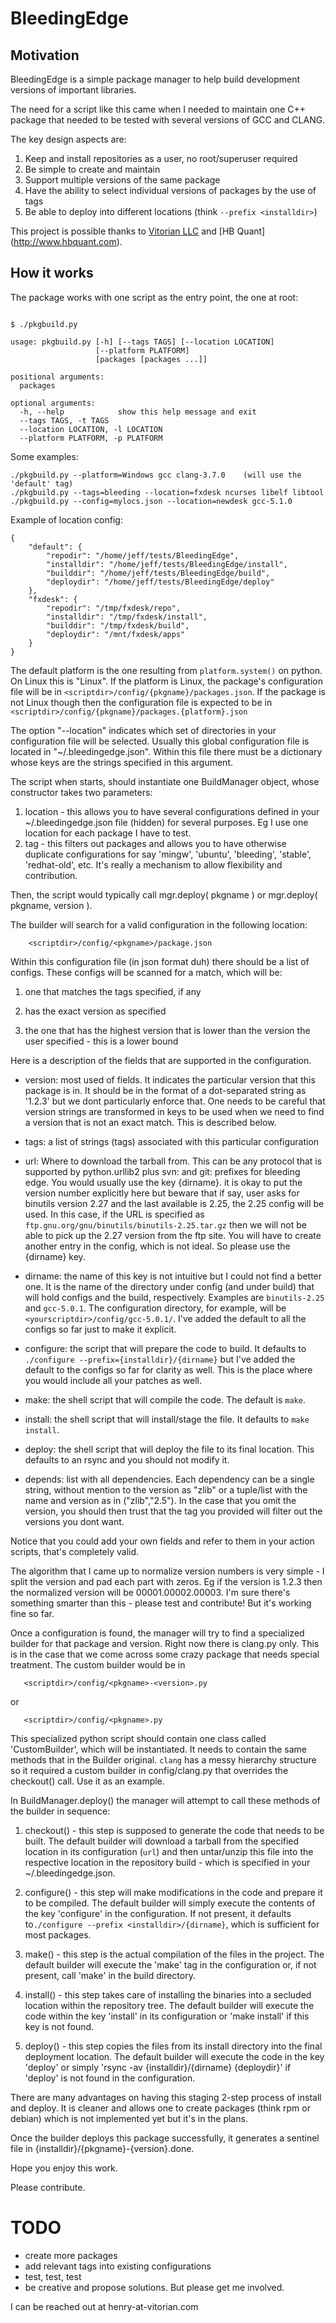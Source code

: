 # BleedingEdge

## Motivation

BleedingEdge is a simple package manager to help build development versions of important libraries.

The need for a script like this came when I needed to maintain one C++ package that needed to be tested with several versions of GCC and CLANG.

The key design aspects are:

1. Keep and install repositories as a user, no root/superuser required
2. Be simple to create and maintain
3. Support multiple versions of the same package
4. Have the ability to select individual versions of packages by the use of tags
5. Be able to deploy into different locations (think `--prefix <installdir>`)

This project is possible thanks to [Vitorian LLC](http://www.vitorian.com) and [HB Quant] (http://www.hbquant.com).

## How it works

The package works with one script as the entry point, the one at root:

```

$ ./pkgbuild.py

usage: pkgbuild.py [-h] [--tags TAGS] [--location LOCATION]
                   [--platform PLATFORM]
                   [packages [packages ...]]

positional arguments:
  packages

optional arguments:
  -h, --help            show this help message and exit
  --tags TAGS, -t TAGS
  --location LOCATION, -l LOCATION
  --platform PLATFORM, -p PLATFORM

```
Some examples:

```
./pkgbuild.py --platform=Windows gcc clang-3.7.0    (will use the 'default' tag)
./pkgbuild.py --tags=bleeding --location=fxdesk ncurses libelf libtool
./pkgbuild.py --config=mylocs.json --location=newdesk gcc-5.1.0
```

Example of location config:

```
{
    "default": {
        "repodir": "/home/jeff/tests/BleedingEdge",
        "installdir": "/home/jeff/tests/BleedingEdge/install",
        "builddir": "/home/jeff/tests/BleedingEdge/build",
        "deploydir": "/home/jeff/tests/BleedingEdge/deploy"
    },
    "fxdesk": {
        "repodir": "/tmp/fxdesk/repo",
        "installdir": "/tmp/fxdesk/install",
        "builddir": "/tmp/fxdesk/build",
        "deploydir": "/mnt/fxdesk/apps"
    }
}

```

The default platform is the one resulting from `platform.system()` on python. On Linux this is "Linux". If the platform is Linux, the package's configuration file will be in `<scriptdir>/config/{pkgname}/packages.json`. If the package is not Linux though then the configuration file is expected to be in `<scriptdir>/config/{pkgname}/packages.{platform}.json`

The option "--location" indicates which set of directories in your configuration file will be selected. Usually this global configuration file is located in "~/.bleedingedge.json". Within this file there must be a dictionary whose keys are the strings specified in this argument.

The script when starts, should instantiate one BuildManager object, whose constructor takes two parameters:

1. location - this allows you to have several configurations defined in your ~/.bleedingedge.json file (hidden) for several purposes. Eg I use one location for each package I have to test.
2. tag - this filters out packages and allows you to have otherwise duplicate configurations for say 'mingw', 'ubuntu', 'bleeding', 'stable', 'redhat-old', etc. It's really a mechanism to allow flexibility and contribution.

Then, the script would typically call mgr.deploy( pkgname ) or mgr.deploy( pkgname, version ).

The builder will search for a valid configuration in the following location:

`    <scriptdir>/config/<pkgname>/package.json`

Within this configuration file (in json format duh) there should be a list of configs. These configs will be scanned for a match, which will be:

1. one that matches the tags specified, if any

2. has the exact version as specified

3. the one that has the highest version that is lower than the version the user specified - this is a lower bound

Here is a description of the fields that are supported in the configuration.

- version: most used of fields. It indicates the particular version that this package is in. It should be in the format of a dot-separated string as '1.2.3' but we dont particularly enforce that. One needs to be careful that version strings are transformed in keys to be used when we need to find a version that is not an exact match. This is described below.

- tags: a list of strings (tags) associated with this particular configuration

- url: Where to download the tarball from. This can be any protocol that is supported by python.urllib2 plus svn: and git: prefixes for bleeding edge. You would usually use the key {dirname}. it is okay to put the version number explicitly here but beware that if say, user asks for binutils version 2.27 and the last available is 2.25, the 2.25 config will be used. In this case, if the URL is specified as `ftp.gnu.org/gnu/binutils/binutils-2.25.tar.gz` then we will not be able to pick up the 2.27 version from the ftp site. You will have to create another entry in the config, which is not ideal. So please use the {dirname} key.

- dirname: the name of this key is not intuitive but I could not find a better one. It is the name of the directory under config (and under build) that will hold configs and the build, respectively. Examples are `binutils-2.25` and `gcc-5.0.1`. The configuration directory, for example, will be `<yourscriptdir>/config/gcc-5.0.1/`. I've added the default to all the configs so far just to make it explicit.

- configure: the script that will prepare the code to build. It defaults to `./configure --prefix={installdir}/{dirname}` but I've added the default to the configs so far for clarity as well. This is the place where you would include all your patches as well.

- make: the shell script that will compile the code. The default is `make`.

- install: the shell script that will install/stage the file. It defaults to `make install`.

- deploy: the shell script that will deploy the file to its final location. This defaults to an rsync and you should not modify it.

- depends: list with all dependencies. Each dependency can be a single string, without mention to the version as "zlib" or a tuple/list with the name and version as in ("zlib","2.5"). In the case that you omit the version, you should then trust that the tag you provided will filter out the versions you dont want.

Notice that you could add your own fields and refer to them in your action scripts, that's completely valid.

The algorithm that I came up to normalize version numbers is very simple - I split the version and pad each part with zeros. Eg if the version is 1.2.3 then the normalized version will be 00001.00002.00003. I'm sure there's something smarter than this - please test and contribute! But it's working fine so far.

Once a configuration is found, the manager will try to find a specialized builder for that package and version. Right now there is clang.py only. This is in the case that we come across some crazy package that needs special treatment. The custom builder would be in

`    <scriptdir>/config/<pkgname>-<version>.py `

or

`    <scriptdir>/config/<pkgname>.py `

This specialized python script should contain one class called 'CustomBuilder', which will be instantiated. It needs to contain the same methods that in the Builder original.  `clang` has a messy hierarchy structure so it required a custom builder in config/clang.py that overrides the checkout() call. Use it as an example.

In BuildManager.deploy() the manager will attempt to call these methods of the builder in sequence:

1. checkout() - this step is supposed to generate the code that needs to be built. The default builder will download a tarball from the specified location in its configuration (`url`) and then untar/unzip this file into the respective location in the repository build - which is specified in your ~/.bleedingedge.json.

2. configure() - this step will make modifications in the code and prepare it to be compiled. The default builder will simply execute the contents of the key 'configure' in the configuration. If not present, it defaults to`./configure --prefix <installdir>/{dirname}`, which is sufficient for most packages.

3. make() - this step is the actual compilation of the files in the project. The default builder will execute the 'make' tag in the configuration or, if not present, call 'make' in the build directory.

4. install() - this step takes care of installing the binaries into a secluded location within the repository tree. The default builder will execute the code within the key 'install' in its configuration or 'make install' if this key is not found.

5. deploy() - this step copies the files from its install directory into the final deployment location. The default builder will execute the code in the key 'deploy' or simply 'rsync -av {installdir}/{dirname} {deploydir}' if 'deploy' is not found in the configuration.

There are many advantages on having this staging 2-step process of install and deploy. It is cleaner and allows one to create packages (think rpm or debian) which is not implemented yet but it's in the plans.

Once the builder deploys this package successfully, it generates a sentinel file in {installdir}/{pkgname}-{version}.done.

Hope you enjoy this work.

Please contribute.

# TODO

- create more packages
- add relevant tags into existing configurations
- test, test, test
- be creative and propose solutions. But please get me involved.

I can be reached out at henry-at-vitorian.com
